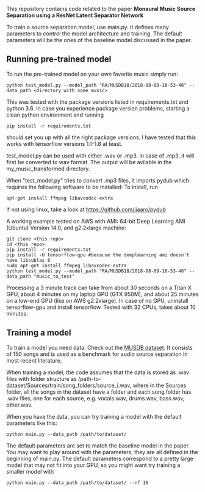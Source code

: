 This repository contains code related to the paper 
**Monaural Music Source Separation using a ResNet Latent Separator Network**

To train a source separation model, use main.py. It defines many parameters to
control the model architecture and training. The default parameters
will be the ones of the baseline model discussed in the paper.

## Running pre-trained model

To run the pre-trained model on your own favorite music simply run:
```
python test_model.py --model_path "RA/MUSDB18/2018-08-09-16-53-46" --data_path <directory with some music>
```

This was tested with the package versions listed in requirements.txt and python 3.6.
In case you experience package version problems, starting a clean python environment
and running
```
pip install -r requirements.txt
```
should set you up with all the right package versions.
I have tested that this works with tensorflow versions 1.1-1.8 at least.

test_model.py can be used with either .wav or .mp3. In case of .mp3, it will first
be converted to wav format. The output will be avilable in the my_music_transformed
directory.

When "test_model.py" tries to convert .mp3 files, it imports pydub which requires
the following software to be installed:
To install, run
```
apt-get install ffmpeg libavcodec-extra
```
If not using linux, take a look at https://github.com/jiaaro/pydub

A working example tested on AWS with AMI: 64-bit
Deep Learning AMI (Ubuntu) Version 14.0, and g2.2xlarge machine:
```
git clone <this repo>
cd <this repo>
pip install -r requirements.txt
pip install -U tensorflow-gpu #because the deeplearning ami doesn't have libcublas 8
sudo apt-get install ffmpeg libavcodec-extra
python test_model.py --model_path "RA/MUSDB18/2018-08-09-16-53-46" --data_path "music_to_test"
```

Processing a 3 minute track can take from about 30 seconds on a Titan X GPU,
about 4 minutes on my laptop GPU (GTX 950M), and about 25 minutes on a low-end 
GPU (like on AWS g2.2xlarge).
In case of no GPU, uninstall tensorflow-gpu and install tensorflow. Tested with
32 CPUs, takes about 10 minutes.


## Training a model

To train a model you need data. Check out the [MUSDB dataset](https://sigsep.github.io/datasets/musdb.html).
It consists of 150 songs and is used as a benchmark for audio source separation in most recent literature.

When training a model, the code assumes that the data is stored as .wav files with folder structure as
/path-to-dataset/Sources/train/song_folders/source_i.wav, where in the Sources folder, all the songs in the dataset 
have a folder and each song folder has .wav files, one for each source, e.g. vocals.wav, drums.wav, bass.wav, other.wav.

When you have the data, you can try training a model with the default parameters like this:
```
python main.py --data_path /path/to/dataset/
```
The default parameters are set to match the baseline model in the paper.  You may
want to play around with the parameters, they are all defined in the beginning of 
main.py. The default parameters correspond to a pretty large model that may not
fit into your GPU, so you might want try training a smaller model with 
```
python main.py --data_path /path/to/dataset/ --nf 16
```


